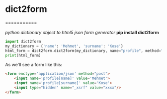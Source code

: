 # dict2form
===========

*python dictionary object to html5 json form generator*
**pip install dict2form**


```python
import dict2form
my_dictionary = {'name': 'Mehmet', 'surname': 'Kose'}
html_form = dict2form.dict2form(my_dictionary, name="profile", method="post", xsrf="xxxx")
print(html_form)
```

As we'll see a form like this:

```html
<form enctype='application/json' method="post">
	<input name='profile[name]' value='Mehmet'>
	<input name='profile[surname]' value='Kose'>
	<input type="hidden" name="_xsrf" value="xxxx"/>
</form>
```